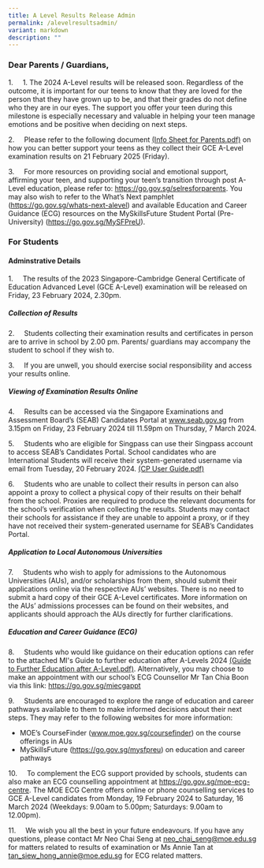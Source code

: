 ```yaml
---
title: A Level Results Release Admin
permalink: /alevelresultsadmin/
variant: markdown
description: ""
---
```

<h3> Dear Parents / Guardians, </h3>

1.&nbsp;&nbsp;&nbsp;&nbsp; 1.	The 2024 A-Level results will be released soon. Regardless of the outcome, it is important for our teens to know that they are loved for the person that they have grown up to be, and that their grades do not define who they are in our eyes. The support you offer your teen during this milestone is especially necessary and valuable in helping your teen manage emotions and be positive when deciding on next steps.

2.&nbsp;&nbsp;&nbsp;&nbsp; Please refer to the following document [(Info Sheet for Parents.pdf)](/files/A%20level%20Results%20Release/2023_Infosheet_for_Parents__A_Levels_.pdf) on how you can better support your teens as they collect their GCE A-Level examination results on 21 February 2025 (Friday). 


3.&nbsp;&nbsp;&nbsp;&nbsp; For more resources on providing social and emotional support, affirming your teen, and supporting your teen’s transition through post A-Level education, please refer to: https://go.gov.sg/selresforparents. You may also wish to refer to the What’s Next pamphlet (https://go.gov.sg/whats-next-alevel) and available Education and Career Guidance (ECG) resources on the MySkillsFuture Student Portal (Pre-University) (https://go.gov.sg/MySFPreU).

<h3> For Students</h3> 
<h4>Adminstrative Details </h4>

1.&nbsp;&nbsp;&nbsp;&nbsp; The results of the 2023 Singapore-Cambridge General Certificate of Education Advanced Level (GCE A-Level) examination will be released on Friday, 23 February 2024, 2.30pm.

<h5>Collection of Results </h5>

2.&nbsp;&nbsp;&nbsp;&nbsp; Students collecting their examination results and certificates in person are to arrive in school by 2.00 pm. Parents/ guardians may accompany the student to school if they wish to.

3.&nbsp;&nbsp;&nbsp;&nbsp; If you are unwell, you should exercise social responsibility and access your results online. 
 
 <h5>Viewing of Examination Results Online </h5>
 
4.&nbsp;&nbsp;&nbsp;&nbsp;  Results can be accessed via the Singapore Examinations and Assessment Board’s (SEAB) Candidates Portal at www.seab.gov.sg from 3.15pm on Friday, 23 February 2024 till 11.59pm on Thursday, 7 March 2024. 

5.&nbsp;&nbsp;&nbsp;&nbsp;  Students who are eligible for Singpass can use their Singpass account to access SEAB’s Candidates Portal. School candidates who are International Students will receive their system-generated username via email from Tuesday, 20 February 2024.   [(CP User Guide.pdf)](/files/A%20level%20Results%20Release/CP_User_Guide___School_Candidates.pdf)

6.&nbsp;&nbsp;&nbsp;&nbsp;  Students who are unable to collect their results in person can also appoint a proxy to collect a physical copy of their results on their behalf from the school. Proxies are required to produce the relevant documents for the school’s verification when collecting the results. Students may contact their schools for assistance if they are unable to appoint a proxy, or if they have not received their system-generated username for SEAB’s Candidates Portal.

 <h5>Application to Local Autonomous Universities </h5>
 
7.&nbsp;&nbsp;&nbsp;&nbsp;  Students who wish to apply for admissions to the Autonomous Universities (AUs), and/or scholarships from them, should submit their applications online via the respective AUs’ websites. There is no need to submit a hard copy of their GCE A-Level certificates. More information on the AUs’ admissions processes can be found on their websites, and applicants should approach the AUs directly for further clarifications. 

 <h5>Education and Career Guidance (ECG)</h5>
 
 8.&nbsp;&nbsp;&nbsp;&nbsp;  Students who would like guidance on their education options can refer to the attached MI's Guide to further education after A-Levels 2024 [(Guide to Further Education after A-Level.pdf)](/files/A%20level%20Results%20Release/Guide_to_further_education_after_A_Levels__2024_pdf.pdf). Alternatively, you may choose to make an appointment with our school’s ECG Counsellor Mr Tan Chia Boon via this link: https://go.gov.sg/miecgappt   
 
 9.&nbsp;&nbsp;&nbsp;&nbsp;  Students are encouraged to explore the range of education and career pathways available to them to make informed decisions about their next steps. They may refer to the following websites for more information:
* MOE’s CourseFinder (www.moe.gov.sg/coursefinder) on the course offerings in AUs
* MySkillsFuture (https://go.gov.sg/mysfpreu) on education and career pathways

10.&nbsp;&nbsp;&nbsp;&nbsp;  To complement the ECG support provided by schools, students can also make an ECG counselling appointment at https://go.gov.sg/moe-ecg-centre. The MOE ECG Centre offers online or phone counselling services to GCE A-Level candidates from Monday, 19 February 2024 to Saturday, 16 March 2024 (Weekdays: 9.00am to 5.00pm; Saturdays: 9.00am to 12.00pm).

11.&nbsp;&nbsp;&nbsp;&nbsp;  We wish you all the best in your future endeavours. If you have any questions, please contact Mr Neo Chai Seng at neo_chai_seng@moe.edu.sg for matters related to results of examination or Ms Annie Tan at tan_siew_hong_annie@moe.edu.sg for ECG related matters.